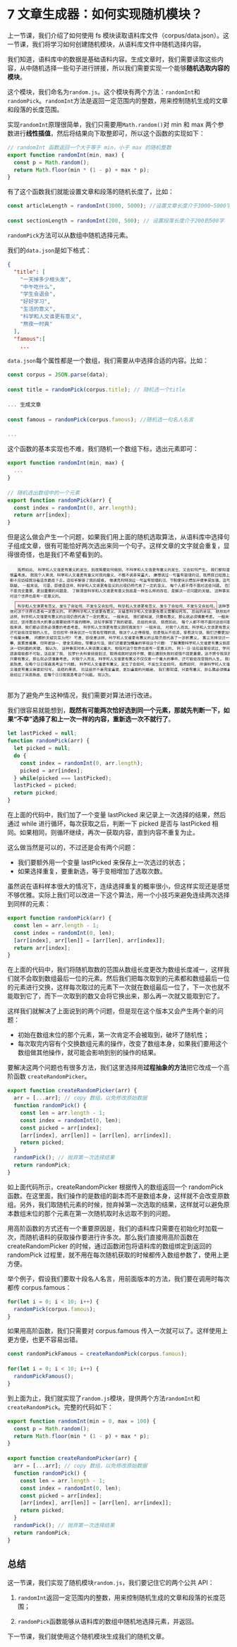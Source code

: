 # 7 文章生成器：如何实现随机模块？

上一节课，我们介绍了如何使用 fs 模块读取语料库文件（corpus/data.json）。这一节课，我们将学习如何创建随机模块，从语料库文件中随机选择内容。

我们知道，语料库中的数据是基础语料内容。生成文章时，我们需要读取这些内容，从中随机选择一些句子进行拼接，所以我们需要实现一个能够**随机选取内容的模块**。

这个模块，我们命名为`random.js`。这个模块有两个方法：`randomInt`和`randomPick`。`randomInt`方法是返回一定范围内的整数，用来控制随机生成的文章和段落的长度范围。

实现`randomInt`原理很简单，我们只需要用`Math.random()`对 min 和 max 两个参数进行**线性插值**，然后将结果向下取整即可，所以这个函数的实现如下：

```js
// randomInt 函数返回一个大于等于 min，小于 max 的随机整数
export function randomInt(min, max) {
  const p = Math.random();
  return Math.floor(min * (1 - p) + max * p);
}
```

有了这个函数我们就能设置文章和段落的随机长度了，比如：

```js
const articleLength = randomInt(3000, 5000); //设置文章长度介于3000~5000字

const sectionLength = randomInt(200, 500); // 设置段落长度介于200到500字
```

<!-- 除了这个函数外，我们还要实现一个从数组中随机选择元素的函数，叫做`randomPick`。 -->
`randomPick`方法可以从数组中随机选择元素。

我们的`data.json`是如下格式：

```json
{
  "title": [
    "一天掉多少根头发",
    "中午吃什么",
    "学生会退会",
    "好好学习",
    "生活的意义",
    "科学和人文谁更有意义",
    "熬夜一时爽"
  ],
  "famous":[
    ...
```

`data.json`每个属性都是一个数组，我们需要从中选择合适的内容。比如：

```js
const corpus = JSON.parse(data);

const title = randomPick(corpus.title); // 随机选一个title

... 生成文章

const famous = randomPick(corpus.famous); //随机选一句名人名言

...
```

这个函数的基本实现也不难，我们随机一个数组下标，选出元素即可：

```js
export function randomInt(min, max) {
  ...
}

// 随机选出数组中的一个元素
export function randomPick(arr) {
  const index = randomInt(0, arr.length);
  return arr[index];
}
```

但是这么做会产生一个问题，如果我们用上面的随机选取算法，从语料库中选择句子组成文章，很有可能恰好两次选出来同一个句子。这样文章的文字就会重复，显得很奇怪，也是我们不希望看到的。

![](./images/t01e7119b6f4b0bb58b.jpg.png)

那为了避免产生这种情况，我们需要对算法进行改进。

我们很容易就能想到，**既然有可能两次恰好选到同一个元素，那就先判断一下，如果“不幸”选择了和上一次一样的内容，重新选一次不就行了**。

```js
let lastPicked = null;
function randomPick(arr) {
  let picked = null;
  do {
    const index = randomInt(0, arr.length);
    picked = arr[index];
  } while(picked === lastPicked);
  lastPicked = picked;
  return picked;
}
```

在上面的代码中，我们加了一个变量 lastPicked 来记录上一次选择的结果，然后通过 while 进行循环，每次获取之后，判断一下 picked 是否与 lastPicked 相同。如果相同，则循环继续，再次一获取内容，直到内容不重复为止。

这么做当然是可以的，不过还是会有两个问题：

- 我们要额外用一个变量 lastPicked 来保存上一次选过的状态；
- 如果选择重复，要重新选，等于变相增加了选取次数。

虽然说在语料样本很大的情况下，连续选择重复的概率很小，但这样实现还是感觉不够优雅。实际上我们可以改进一下这个算法，用一个小技巧来避免连续两次选择到同样的元素：

```js
export function randomPick(arr) {
  const len = arr.length - 1;
  const index = randomInt(0, len);
  [arr[index], arr[len]] = [arr[len], arr[index]];
  return arr[index];
}
```

在上面的代码中，我们将随机取数的范围从数组长度更改为数组长度减一，这样我们就不会取到数组最后一位的元素。然后我们把每次取到的元素都和数组最后一位的元素进行交换，这样每次取过的元素下一次就在数组最后一位了，下一次也就不能取到它了，而下一次取到的数又会将它换出来，那么再一次就又能取到它了。

这样我们就解决了上面说到的两个问题，但是现在这个版本又会产生两个新的问题：

- 初始在数组末位的那个元素，第一次肯定不会被取到，破坏了随机性；
- 每次取完内容有个交换数组元素的操作，改变了数组本身，如果我们要用这个数组做其他操作，就可能会影响到别的操作的结果。

要解决这两个问题也有很多方法，我们这里选择用**过程抽象的方法**把它改成一个高阶函数 `createRandomPicker`。

```js
export function createRandomPicker(arr) {
  arr = [...arr]; // copy 数组，以免修改原始数据
  function randomPick() {
    const len = arr.length - 1;
    const index = randomInt(0, len);
    const picked = arr[index];
    [arr[index], arr[len]] = [arr[len], arr[index]];
    return picked;
  }
  randomPick(); // 抛弃第一次选择结果
  return randomPick;
}
```

如上面代码所示，createRandomPicker 根据传入的数组返回一个 randomPick 函数。在这里面，我们操作的是数组的副本而不是数组本身，这样就不会改变原数组。另外，我们取随机元素的时候，抛弃掉第一次选取的结果，这样就可以避免原本数组末位的那个元素在第一次随机取时永远取不到的问题。

用高阶函数的方式还有一个重要原因是，我们的语料库只需要在初始化时加载一次，而随机语料的获取操作要进行许多次。那么我们直接用高阶函数在 createRandomPicker 的时候，通过函数闭包将语料库的数组绑定到返回的 randomPick 过程里，就不用在每次随机获取的时候都传入数组参数了，使用上更方便。

举个例子，假设我们要取十段名人名言，用前面版本的方法，我们要在调用时每次都传 corpus.famous：

```js
for(let i = 0; i < 10; i++) {
  randomPick(corpus.famous);
}
```

如果用高阶函数，我们只需要对 corpus.famous 传入一次就可以了。这样使用上更方便，也更不容易出错。

```js
const randomPickFamous = createRandomPick(corpus.famous);

for(let i = 0; i < 10; i++) {
  randomPickFamous();
}
```

到上面为止，我们就实现了`random.js`模块，提供两个方法`randomInt`和`createRandomPick`。完整的代码如下：

```js
export function randomInt(min = 0, max = 100) {
  const p = Math.random();
  return Math.floor(min * (1 - p) + max * p);
}

export function createRandomPicker(arr) {
  arr = [...arr]; // copy 数组，以免修改原始数据
  function randomPick() {
    const len = arr.length - 1;
    const index = randomInt(0, len);
    const picked = arr[index];
    [arr[index], arr[len]] = [arr[len], arr[index]];
    return picked;
  }
  randomPick(); // 抛弃第一次选择结果
  return randomPick;
}
```

## 总结

这一节课，我们实现了随机模块`random.js`，我们要记住它的两个公共 API：

1. `randomInt`返回一定范围内的整数，用来控制随机生成的文章和段落的长度范围；

2. `randomPick`函数能够从语料库的数组中随机地选择元素，并返回。

下一节课，我们就使用这个随机模块生成我们的随机文章。
